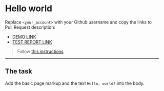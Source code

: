 # Hello world
Replace `<your_account>` with your Github username and copy the links to Pull Request description:
- [DEMO LINK](https://JOWISSA.github.io/layout_hello-world/)
- [TEST REPORT LINK](https://<JOWISSA.github.io/layout_hello-world/report/html_report/)

> Follow [this instructions](https://mate-academy.github.io/layout_task-guideline/#how-to-solve-the-layout-tasks-on-github)
___

## The task 
Add the basic page markup and the text `Hello, world!` into the body.
